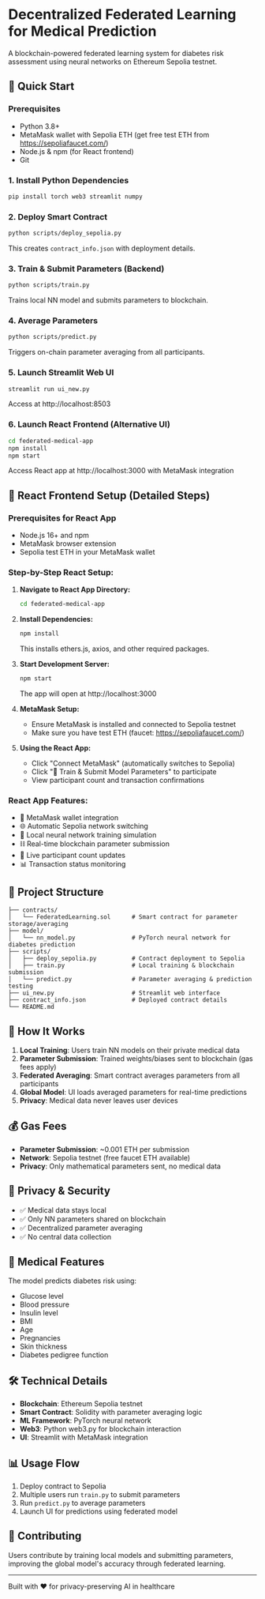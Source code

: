 # Decentralized Federated Learning for Medical Prediction

A blockchain-powered federated learning system for diabetes risk assessment using neural networks on Ethereum Sepolia testnet.

## 🚀 Quick Start

### Prerequisites

- Python 3.8+
- MetaMask wallet with Sepolia ETH (get free test ETH from https://sepoliafaucet.com/)
- Node.js & npm (for React frontend)
- Git

### 1. Install Python Dependencies

```bash
pip install torch web3 streamlit numpy
```

### 2. Deploy Smart Contract

```bash
python scripts/deploy_sepolia.py
```

This creates `contract_info.json` with deployment details.

### 3. Train & Submit Parameters (Backend)

```bash
python scripts/train.py
```

Trains local NN model and submits parameters to blockchain.

### 4. Average Parameters

```bash
python scripts/predict.py
```

Triggers on-chain parameter averaging from all participants.

### 5. Launch Streamlit Web UI

```bash
streamlit run ui_new.py
```

Access at http://localhost:8503

### 6. Launch React Frontend (Alternative UI)

```bash
cd federated-medical-app
npm install
npm start
```

Access React app at http://localhost:3000 with MetaMask integration

## 🎯 React Frontend Setup (Detailed Steps)

### Prerequisites for React App

- Node.js 16+ and npm
- MetaMask browser extension
- Sepolia test ETH in your MetaMask wallet

### Step-by-Step React Setup:

1. **Navigate to React App Directory:**

   ```bash
   cd federated-medical-app
   ```

2. **Install Dependencies:**

   ```bash
   npm install
   ```

   This installs ethers.js, axios, and other required packages.

3. **Start Development Server:**

   ```bash
   npm start
   ```

   The app will open at http://localhost:3000

4. **MetaMask Setup:**

   - Ensure MetaMask is installed and connected to Sepolia testnet
   - Make sure you have test ETH (faucet: https://sepoliafaucet.com/)

5. **Using the React App:**
   - Click "Connect MetaMask" (automatically switches to Sepolia)
   - Click "🚀 Train & Submit Model Parameters" to participate
   - View participant count and transaction confirmations

### React App Features:

- 🔗 MetaMask wallet integration
- 🌐 Automatic Sepolia network switching
- 🧠 Local neural network training simulation
- ⛓️ Real-time blockchain parameter submission
- 👥 Live participant count updates
- 📊 Transaction status monitoring

## 📁 Project Structure

```
├── contracts/
│   └── FederatedLearning.sol      # Smart contract for parameter storage/averaging
├── model/
│   └── nn_model.py                # PyTorch neural network for diabetes prediction
├── scripts/
│   ├── deploy_sepolia.py          # Contract deployment to Sepolia
│   ├── train.py                   # Local training & blockchain submission
│   └── predict.py                 # Parameter averaging & prediction testing
├── ui_new.py                      # Streamlit web interface
├── contract_info.json             # Deployed contract details
└── README.md
```

## 🔧 How It Works

1. **Local Training**: Users train NN models on their private medical data
2. **Parameter Submission**: Trained weights/biases sent to blockchain (gas fees apply)
3. **Federated Averaging**: Smart contract averages parameters from all participants
4. **Global Model**: UI loads averaged parameters for real-time predictions
5. **Privacy**: Medical data never leaves user devices

## 💰 Gas Fees

- **Parameter Submission**: ~0.001 ETH per submission
- **Network**: Sepolia testnet (free faucet ETH available)
- **Privacy**: Only mathematical parameters sent, no medical data

## 🔐 Privacy & Security

- ✅ Medical data stays local
- ✅ Only NN parameters shared on blockchain
- ✅ Decentralized parameter averaging
- ✅ No central data collection

## 🏥 Medical Features

The model predicts diabetes risk using:

- Glucose level
- Blood pressure
- Insulin level
- BMI
- Age
- Pregnancies
- Skin thickness
- Diabetes pedigree function

## 🛠️ Technical Details

- **Blockchain**: Ethereum Sepolia testnet
- **Smart Contract**: Solidity with parameter averaging logic
- **ML Framework**: PyTorch neural network
- **Web3**: Python web3.py for blockchain interaction
- **UI**: Streamlit with MetaMask integration

## 📊 Usage Flow

1. Deploy contract to Sepolia
2. Multiple users run `train.py` to submit parameters
3. Run `predict.py` to average parameters
4. Launch UI for predictions using federated model

## 🤝 Contributing

Users contribute by training local models and submitting parameters, improving the global model's accuracy through federated learning.

---

Built with ❤️ for privacy-preserving AI in healthcare
